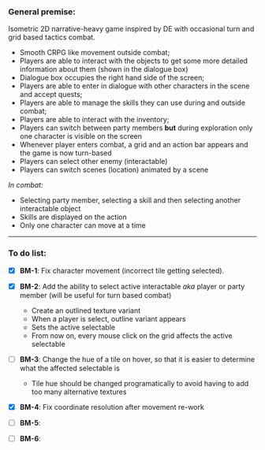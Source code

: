 ### General premise:

Isometric 2D narrative-heavy game inspired by DE with occasional turn and grid based tactics combat.
- Smooth CRPG like movement outside combat;
- Players are able to interact with the objects to get some more detailed information about them (shown in the dialogue box)
- Dialogue box occupies the right hand side of the screen;
- Players are able to enter in dialogue with other characters in the scene and accept quests;
- Players are able to manage the skills they can use during and outside combat;
- Players are able to interact with the inventory;
- Players can switch between party members **but** during exploration only one character is visible on the screen
- Whenever player enters combat, a grid and an action bar appears and the game is now turn-based
- Players can select other enemy (interactable) 
- Players can switch scenes (location) animated by a scene

*In combat:* 
- Selecting party member, selecting a skill and then selecting another interactable object
- Skills are displayed on the action 
- Only one character can move at a time 

---

### To do list:

- [X] **BM-1**: Fix character movement (incorrect tile getting selected).
- [X] **BM-2**: Add the ability to select active interactable *aka* player or party member (will be useful for turn based combat)
  - Create an outlined texture variant
  - When a player is select, outline variant appears
  - Sets the active selectable
  - From now on, every mouse click on the grid affects the active selectable
- [ ] **BM-3**: Change the hue of a tile on hover, so that it is easier to
determine what the affected selectable is
  - Tile hue should be changed programatically to avoid having to add 
too many alternative textures 
- [X] **BM-4**: Fix coordinate resolution after movement re-work
- [ ] **BM-5**: 
- [ ] **BM-6**: 


